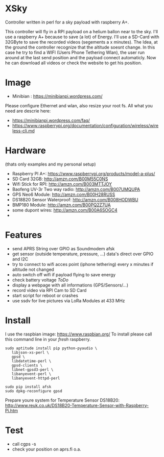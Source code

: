 # XSky
Controller written in perl for a sky payload with raspberry A+. 

This controller will fly in a RPI payload on a helium ballon near to the sky. I'll use a raspberry A+ because to save (a lot) of Energy. I'll use a SD-Card with 32GByte to save the recorded videos (segements a x minutes). The Idea, at the ground the controller recognize that the altitude soesnt change. In this case he try to find a WIFI (Users Phone Tethering Wlan), the user run around at the last send position and the payload connect automaticly. Now he can download all videos or check the website to get his position.

# Image
* Minibian : https://minibianpi.wordpress.com/

Please configure Ethernet and wlan, also resize your root fs. All what you need are descrie here: 
* https://minibianpi.wordpress.com/faq/
* https://www.raspberrypi.org/documentation/configuration/wireless/wireless-cli.md

# Hardware
(thats only examples and my personal setup)
* Raspberry PI A+: https://www.raspberrypi.org/products/model-a-plus/
* SD Card 32GB: http://amzn.com/B00M55C0NS
* Wifi Stick for RPI: http://amzn.com/B003MTTJOY
* Baofeng UV-3r Two way radio: http://amzn.com/B007UMQUPA 
* GPS Neo6 Module: http://amzn.com/B00H28RUSS
* DS18B20 Sensor Waterproof: http://amzn.com/B008HODWBU
* BMP180 Module: http://amzn.com/B00PQ2Z7UA
* some dupont wires: http://amzn.com/B00A6SOGC4
* 

# Features
* send APRS String over GPIO as Soundmodem afsk
* get sensor (outside temperature, pressure, ...) data's direct over GPIO and I2C
* try to connect to wifi acces point (iphone tethering) every x minutes if altitude not changed
* auto switch off wifi if payload flying to save energy
* check battery voltage _ToDo_
* display a webpage with all informations (GPS/Sensors/...)
* record video via RPI Cam to SD Card
* start script for reboot or crashes
* use ssdv for live pictures via LoRa Modules at 433 MHz


# Install
I use the raspbian image: https://www.raspbian.org/
To install please call this command line in your _fresh_ raspberry.
```
sudo aptitude install pip python-pyaudio \
   libjson-xs-perl \
   gpsd \
   libdatetime-perl \
   gpsd-clients \
   libnet-gpsd3-perl \
   libanyevent-perl \
   libanyevent-httpd-perl
   
sudo pip install afsk
sudo dpkg-reconfigure gpsd
```

Prepare youre system for Temperature Sensor DS18B20:
http://www.reuk.co.uk/DS18B20-Temperature-Sensor-with-Raspberry-Pi.htm

# Test
* call cgps -s
* check your position on aprs.fi o.a.
